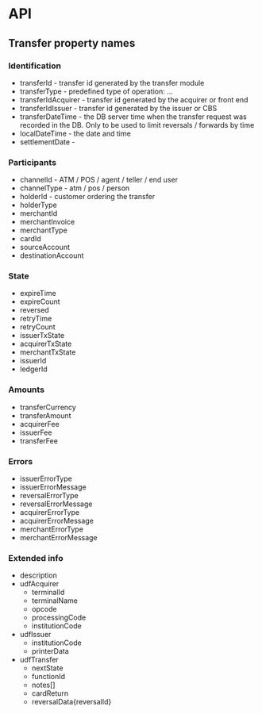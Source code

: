 # API

## Transfer property names

### Identification

* transferId - transfer id generated by the transfer module
* transferType - predefined type of operation: ...
* transferIdAcquirer - transfer id generated by the acquirer or front end
* transferIdIssuer - transfer id generated by the issuer or CBS
* transferDateTime - the DB server time when the transfer request was recorded in the DB. Only to be used to limit reversals / forwards by time
* localDateTime - the date and time
* settlementDate -

### Participants

* channelId - ATM / POS / agent / teller / end user
* channelType - atm / pos / person
* holderId - customer ordering the transfer
* holderType
* merchantId
* merchantInvoice
* merchantType
* cardId
* sourceAccount
* destinationAccount

### State

* expireTime
* expireCount
* reversed
* retryTime
* retryCount
* issuerTxState
* acquirerTxState
* merchantTxState
* issuerId
* ledgerId

### Amounts

* transferCurrency
* transferAmount
* acquirerFee
* issuerFee
* transferFee

### Errors

* issuerErrorType
* issuerErrorMessage
* reversalErrorType
* reversalErrorMessage
* acquirerErrorType
* acquirerErrorMessage
* merchantErrorType
* merchantErrorMessage

### Extended info

* description
* udfAcquirer
  * terminalId
  * terminalName
  * opcode
  * processingCode
  * institutionCode
* udfIssuer
  * institutionCode
  * printerData
* udfTransfer
  * nextState
  * functionId
  * notes[]
  * cardReturn
  * reversalData{reversalId}
